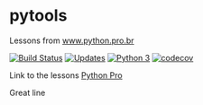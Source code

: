 # pytools
Lessons from www.python.pro.br

[![Build Status](https://travis-ci.org/codimode/pytools.svg?branch=master)](https://travis-ci.org/codimode/pytools)
[![Updates](https://pyup.io/repos/github/codimode/pytools/shield.svg)](https://pyup.io/repos/github/codimode/pytools/)
[![Python 3](https://pyup.io/repos/github/codimode/pytools/python-3-shield.svg)](https://pyup.io/repos/github/codimode/pytools/)
[![codecov](https://codecov.io/gh/codimode/pytools/branch/master/graph/badge.svg)](https://codecov.io/gh/codimode/pytools)

Link to the lessons [Python Pro](http://www.python.pro.br/)

Great line

